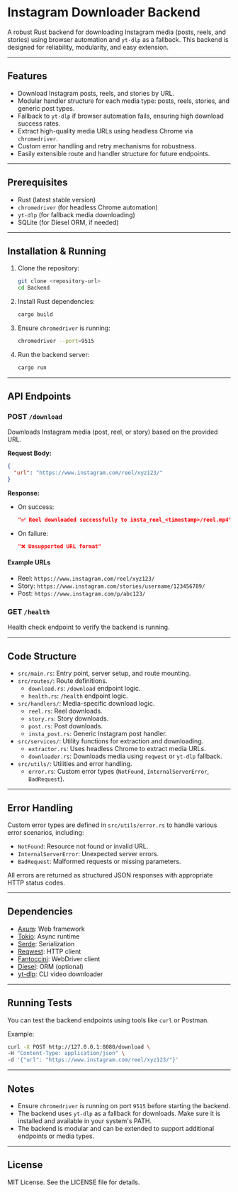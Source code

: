 # Instagram Downloader Backend

A robust Rust backend for downloading Instagram media (posts, reels, and stories) using browser automation and `yt-dlp` as a fallback. This backend is designed for reliability, modularity, and easy extension.

---

## Features

- Download Instagram posts, reels, and stories by URL.
- Modular handler structure for each media type: posts, reels, stories, and generic post types.
- Fallback to `yt-dlp` if browser automation fails, ensuring high download success rates.
- Extract high-quality media URLs using headless Chrome via `chromedriver`.
- Custom error handling and retry mechanisms for robustness.
- Easily extensible route and handler structure for future endpoints.

---

## Prerequisites

- Rust (latest stable version)
- `chromedriver` (for headless Chrome automation)
- `yt-dlp` (for fallback media downloading)
- SQLite (for Diesel ORM, if needed)

---

## Installation & Running

1. Clone the repository:
   ```bash
   git clone <repository-url>
   cd Backend
   ```
2. Install Rust dependencies:
   ```bash
   cargo build
   ```
3. Ensure `chromedriver` is running:
   ```bash
   chromedriver --port=9515
   ```
4. Run the backend server:
   ```bash
   cargo run
   ```

---

## API Endpoints

### POST `/download`
Downloads Instagram media (post, reel, or story) based on the provided URL.

**Request Body:**
```json
{
  "url": "https://www.instagram.com/reel/xyz123/"
}
```

**Response:**
- On success:
  ```json
  "✅ Reel downloaded successfully to insta_reel_<timestamp>/reel.mp4"
  ```
- On failure:
  ```json
  "❌ Unsupported URL format"
  ```

#### Example URLs
- Reel: `https://www.instagram.com/reel/xyz123/`
- Story: `https://www.instagram.com/stories/username/123456789/`
- Post: `https://www.instagram.com/p/abc123/`

### GET `/health`
Health check endpoint to verify the backend is running.

---

## Code Structure

- `src/main.rs`: Entry point, server setup, and route mounting.
- `src/routes/`: Route definitions.
  - `download.rs`: `/download` endpoint logic.
  - `health.rs`: `/health` endpoint logic.
- `src/handlers/`: Media-specific download logic.
  - `reel.rs`: Reel downloads.
  - `story.rs`: Story downloads.
  - `post.rs`: Post downloads.
  - `insta_post.rs`: Generic Instagram post handler.
- `src/services/`: Utility functions for extraction and downloading.
  - `extractor.rs`: Uses headless Chrome to extract media URLs.
  - `downloader.rs`: Downloads media using `reqwest` or `yt-dlp` fallback.
- `src/utils/`: Utilities and error handling.
  - `error.rs`: Custom error types (`NotFound`, `InternalServerError`, `BadRequest`).

---

## Error Handling

Custom error types are defined in `src/utils/error.rs` to handle various error scenarios, including:
- `NotFound`: Resource not found or invalid URL.
- `InternalServerError`: Unexpected server errors.
- `BadRequest`: Malformed requests or missing parameters.

All errors are returned as structured JSON responses with appropriate HTTP status codes.

---

## Dependencies

- [Axum](https://crates.io/crates/axum): Web framework
- [Tokio](https://crates.io/crates/tokio): Async runtime
- [Serde](https://crates.io/crates/serde): Serialization
- [Reqwest](https://crates.io/crates/reqwest): HTTP client
- [Fantoccini](https://crates.io/crates/fantoccini): WebDriver client
- [Diesel](https://crates.io/crates/diesel): ORM (optional)
- [yt-dlp](https://github.com/yt-dlp/yt-dlp): CLI video downloader

---

## Running Tests

You can test the backend endpoints using tools like `curl` or Postman.

Example:
```bash
curl -X POST http://127.0.0.1:8080/download \
-H "Content-Type: application/json" \
-d '{"url": "https://www.instagram.com/reel/xyz123/"}'
```

---

## Notes
- Ensure `chromedriver` is running on port `9515` before starting the backend.
- The backend uses `yt-dlp` as a fallback for downloads. Make sure it is installed and available in your system's PATH.
- The backend is modular and can be extended to support additional endpoints or media types.

---

## License
MIT License. See the LICENSE file for details.
